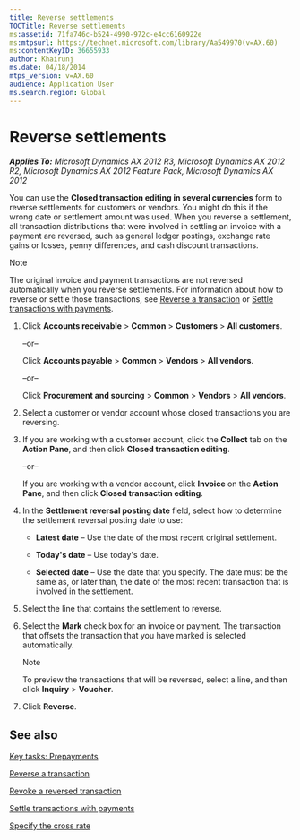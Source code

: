 ```yaml
---
title: Reverse settlements
TOCTitle: Reverse settlements
ms:assetid: 71fa746c-b524-4990-972c-e4cc6160922e
ms:mtpsurl: https://technet.microsoft.com/library/Aa549970(v=AX.60)
ms:contentKeyID: 36655933
author: Khairunj
ms.date: 04/18/2014
mtps_version: v=AX.60
audience: Application User
ms.search.region: Global
---
```


# Reverse settlements 


_**Applies To:** Microsoft Dynamics AX 2012 R3, Microsoft Dynamics AX 2012 R2, Microsoft Dynamics AX 2012 Feature Pack, Microsoft Dynamics AX 2012_

You can use the **Closed transaction editing in several currencies** form to reverse settlements for customers or vendors. You might do this if the wrong date or settlement amount was used. When you reverse a settlement, all transaction distributions that were involved in settling an invoice with a payment are reversed, such as general ledger postings, exchange rate gains or losses, penny differences, and cash discount transactions.


> [!NOTE]
> <P>The original invoice and payment transactions are not reversed automatically when you reverse settlements. For information about how to reverse or settle those transactions, see <A href="reverse-a-transaction.md">Reverse a transaction</A> or <A href="settle-transactions-with-payments.md">Settle transactions with payments</A>.</P>



1.  Click **Accounts receivable** \> **Common** \> **Customers** \> **All customers**.
    
    –or–
    
    Click **Accounts payable** \> **Common** \> **Vendors** \> **All vendors**.
    
    –or–
    
    Click **Procurement and sourcing** \> **Common** \> **Vendors** \> **All vendors**.

2.  Select a customer or vendor account whose closed transactions you are reversing.

3.  If you are working with a customer account, click the **Collect** tab on the **Action Pane**, and then click **Closed transaction editing**.
    
    –or–
    
    If you are working with a vendor account, click **Invoice** on the **Action Pane**, and then click **Closed transaction editing**.

4.  In the **Settlement reversal posting date** field, select how to determine the settlement reversal posting date to use:
    
      - **Latest date** – Use the date of the most recent original settlement.
    
      - **Today's date** – Use today's date.
    
      - **Selected date** – Use the date that you specify. The date must be the same as, or later than, the date of the most recent transaction that is involved in the settlement.

5.  Select the line that contains the settlement to reverse.

6.  Select the **Mark** check box for an invoice or payment. The transaction that offsets the transaction that you have marked is selected automatically.
    

    > [!NOTE]
    > <P>To preview the transactions that will be reversed, select a line, and then click <STRONG>Inquiry</STRONG> &gt; <STRONG>Voucher</STRONG>.</P>



7.  Click **Reverse**.

## See also

[Key tasks: Prepayments](key-tasks-prepayments.md)

[Reverse a transaction](reverse-a-transaction.md)

[Revoke a reversed transaction](revoke-a-reversed-transaction.md)

[Settle transactions with payments](settle-transactions-with-payments.md)

[Specify the cross rate](specify-the-cross-rate.md)

  


